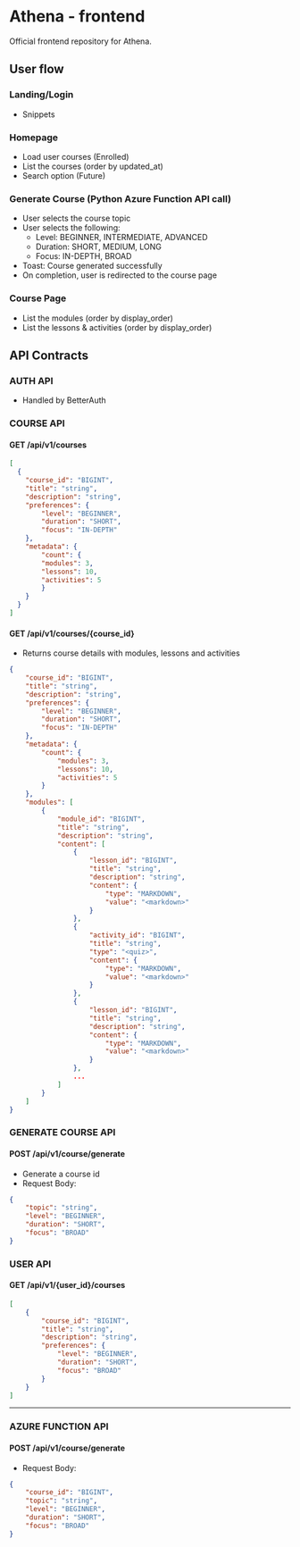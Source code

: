 # Athena - frontend

Official frontend repository for Athena.

## User flow

### Landing/Login

- Snippets

### Homepage

- Load user courses (Enrolled)
- List the courses (order by updated_at)
- Search option (Future)

### Generate Course (Python Azure Function API call)

- User selects the course topic
- User selects the following:
  - Level: BEGINNER, INTERMEDIATE, ADVANCED
  - Duration: SHORT, MEDIUM, LONG
  - Focus: IN-DEPTH, BROAD
- Toast: Course generated successfully
- On completion, user is redirected to the course page

### Course Page

- List the modules (order by display_order)
- List the lessons & activities (order by display_order)

## API Contracts

### AUTH API

- Handled by BetterAuth

### COURSE API

#### GET /api/v1/courses

```json
[
  {
    "course_id": "BIGINT",
    "title": "string",
    "description": "string",
    "preferences": {
        "level": "BEGINNER",
        "duration": "SHORT",
        "focus": "IN-DEPTH"
    },
    "metadata": {
        "count": {
        "modules": 3,
        "lessons": 10,
        "activities": 5
        }
    }
  }
]
```

#### GET /api/v1/courses/{course_id}

- Returns course details with modules, lessons and activities

```json
{
    "course_id": "BIGINT",
    "title": "string",
    "description": "string",
    "preferences": {
        "level": "BEGINNER",
        "duration": "SHORT",
        "focus": "IN-DEPTH"
    },
    "metadata": {
        "count": {
            "modules": 3,
            "lessons": 10,
            "activities": 5
        }
    },
    "modules": [
        {
            "module_id": "BIGINT",
            "title": "string",
            "description": "string",
            "content": [
                {
                    "lesson_id": "BIGINT",
                    "title": "string",
                    "description": "string",
                    "content": {
                        "type": "MARKDOWN",
                        "value": "<markdown>"
                    }
                },
                {
                    "activity_id": "BIGINT",
                    "title": "string",
                    "type": "<quiz>",
                    "content": {
                        "type": "MARKDOWN",
                        "value": "<markdown>"
                    }
                },
                {
                    "lesson_id": "BIGINT",
                    "title": "string",
                    "description": "string",
                    "content": {
                        "type": "MARKDOWN",
                        "value": "<markdown>"
                    }
                },
                ...
            ]
        }
    ]
}
```

### GENERATE COURSE API

#### POST /api/v1/course/generate

- Generate a course id
- Request Body:

```json
{
    "topic": "string",
    "level": "BEGINNER",
    "duration": "SHORT",
    "focus": "BROAD"
}
```

### USER API

#### GET /api/v1/{user_id}/courses

```json
[
    {
        "course_id": "BIGINT",
        "title": "string",
        "description": "string",
        "preferences": {
            "level": "BEGINNER",
            "duration": "SHORT",
            "focus": "BROAD"
        }
    }
]
```

---

### AZURE FUNCTION API

#### POST /api/v1/course/generate

- Request Body:

```json
{
    "course_id": "BIGINT",
    "topic": "string",
    "level": "BEGINNER",
    "duration": "SHORT",
    "focus": "BROAD"
}
```